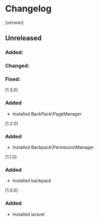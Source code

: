 # Changelog
[version]
## Unreleased
### Added:
### Changed:
### Fixed:

[1.3.0]
### Added
- Installed BackPack\PageManager

[1.2.0]
### Added
- Installed Backpack\PermissionManager

[1.1.0]
### Added
- Installed backpack

[1.0.0]
### Added
- Installed laravel
